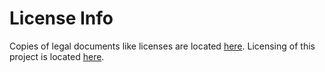 # License Info

Copies of legal documents like licenses are
located [here](src/main/txt/net/splitcells/network/legality). Licensing of this
project is located [here](./NOTICE.md).
